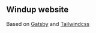 ## Windup website

Based on [Gatsby](https://www.gatsbyjs.com/) and [Tailwindcss](https://tailwindcss.com/)
